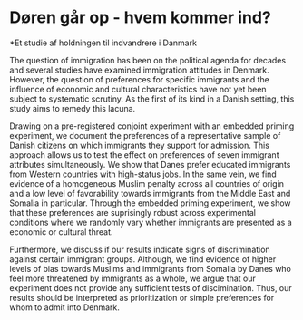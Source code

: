 # Døren går op - hvem kommer ind? 
*Et studie af holdningen til indvandrere i Danmark

The question of immigration has been on the political agenda for decades and several studies have examined immigration attitudes in Denmark. However, the question of preferences for specific immigrants and the influence of economic and cultural characteristics have not yet been subject to systematic scrutiny. As the first of its kind in a Danish setting, this study aims to remedy this lacuna. 

Drawing on a pre-registered conjoint experiment with an embedded priming experiment, we document the preferences of a representative sample of Danish citizens on which immigrants they support for admission. This approach allows us to test the effect on preferences of seven immigrant attributes simultaneously. We show that Danes prefer educated immigrants from Western countries with high-status jobs. In the same vein, we find evidence of a homogeneous Muslim penalty across all countries of origin and a low level of favorability towards immigrants from the Middle East and Somalia in particular. Through the embedded priming experiment, we show that these preferences are suprisingly robust across experimental conditions where we randomly vary whether immigrants are presented as a economic or cultural threat.

Furthermore, we discuss if our results indicate signs of discrimination against certain immigrant groups. Although, we find evidence of higher levels of bias towards Muslims and immigrants from Somalia by Danes who feel more threatened by immigrants as a whole, we argue that our experiment does not provide any sufficient tests of discimination. Thus, our results should be interpreted as prioritization or simple preferences for whom to admit into Denmark.   
